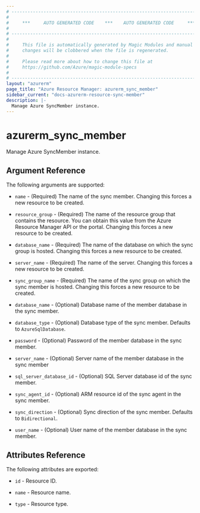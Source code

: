 ```yaml
---
# ----------------------------------------------------------------------------
#
#     ***     AUTO GENERATED CODE    ***    AUTO GENERATED CODE     ***
#
# ----------------------------------------------------------------------------
#
#     This file is automatically generated by Magic Modules and manual
#     changes will be clobbered when the file is regenerated.
#
#     Please read more about how to change this file at
#     https://github.com/Azure/magic-module-specs
#
# ----------------------------------------------------------------------------
layout: "azurerm"
page_title: "Azure Resource Manager: azurerm_sync_member"
sidebar_current: "docs-azurerm-resource-sync-member"
description: |-
  Manage Azure SyncMember instance.
---
```


# azurerm_sync_member

Manage Azure SyncMember instance.


## Argument Reference

The following arguments are supported:

* `name` - (Required) The name of the sync member. Changing this forces a new resource to be created.

* `resource_group` - (Required) The name of the resource group that contains the resource. You can obtain this value from the Azure Resource Manager API or the portal. Changing this forces a new resource to be created.

* `database_name` - (Required) The name of the database on which the sync group is hosted. Changing this forces a new resource to be created.

* `server_name` - (Required) The name of the server. Changing this forces a new resource to be created.

* `sync_group_name` - (Required) The name of the sync group on which the sync member is hosted. Changing this forces a new resource to be created.

* `database_name` - (Optional) Database name of the member database in the sync member.

* `database_type` - (Optional) Database type of the sync member. Defaults to `AzureSqlDatabase`.

* `password` - (Optional) Password of the member database in the sync member.

* `server_name` - (Optional) Server name of the member database in the sync member

* `sql_server_database_id` - (Optional) SQL Server database id of the sync member.

* `sync_agent_id` - (Optional) ARM resource id of the sync agent in the sync member.

* `sync_direction` - (Optional) Sync direction of the sync member. Defaults to `Bidirectional`.

* `user_name` - (Optional) User name of the member database in the sync member.

## Attributes Reference

The following attributes are exported:

* `id` - Resource ID.

* `name` - Resource name.

* `type` - Resource type.
